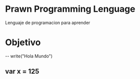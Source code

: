 # Prawn Programming Lenguage
 Lenguaje de programacion para aprender


# Objetivo
--
write("Hola Mundo")

var x = 125
--
